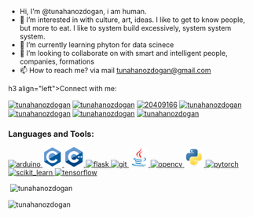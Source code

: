 - Hi, I’m @tunahanozdogan, i am human.
- 👀 I’m interested in 
with culture, art, ideas. I like to get to know people, but more to eat. I like to system build excessively, system system system.
- 🌱 I’m currently learning  phyton for data scinece
- 💞️ I’m looking to collaborate on with
smart and intelligent people, companies, formations
- 📫 How to reach me?  via mail tunahanozdogan@gmail.com


h3 align="left">Connect with me:</h3>
<p align="left">
<a href="https://twitter.com/tunahanozdogan" target="blank"><img align="center" src="https://cdn.jsdelivr.net/npm/simple-icons@3.0.1/icons/twitter.svg" alt="tunahanozdogan" height="30" width="40" /></a>
<a href="https://linkedin.com/in/tunahanozdogan" target="blank"><img align="center" src="https://cdn.jsdelivr.net/npm/simple-icons@3.0.1/icons/linkedin.svg" alt="tunahanozdogan" height="30" width="40" /></a>
<a href="https://stackoverflow.com/users/20409166" target="blank"><img align="center" src="https://cdn.jsdelivr.net/npm/simple-icons@3.0.1/icons/stackoverflow.svg" alt="20409166" height="30" width="40" /></a>
<a href="https://kaggle.com/tunahanozdogan" target="blank"><img align="center" src="https://cdn.jsdelivr.net/npm/simple-icons@3.0.1/icons/kaggle.svg" alt="tunahanozdogan" height="30" width="40" /></a>
<a href="https://fb.com/tunahanozdogan" target="blank"><img align="center" src="https://cdn.jsdelivr.net/npm/simple-icons@3.0.1/icons/facebook.svg" alt="tunahanozdogan" height="30" width="40" /></a>
<a href="https://instagram.com/tunahanozdogan" target="blank"><img align="center" src="https://cdn.jsdelivr.net/npm/simple-icons@3.0.1/icons/instagram.svg" alt="tunahanozdogan" height="30" width="40" /></a>
<a href="https://medium.com/@tunahanozdogan" target="blank"><img align="center" src="https://cdn.jsdelivr.net/npm/simple-icons@3.0.1/icons/medium.svg" alt="tunahanozdogan" height="30" width="40" /></a>
</p>














<h3 align="left">Languages and Tools:</h3>
<p align="left"> <a href="https://www.arduino.cc/" target="_blank"> <img src="https://cdn.worldvectorlogo.com/logos/arduino-1.svg" alt="arduino" width="40" height="40"/> </a> <a href="https://www.cprogramming.com/" target="_blank"> <img src="https://raw.githubusercontent.com/devicons/devicon/master/icons/c/c-original.svg" alt="c" width="40" height="40"/> </a> <a href="https://www.w3schools.com/cpp/" target="_blank"> <img src="https://raw.githubusercontent.com/devicons/devicon/master/icons/cplusplus/cplusplus-original.svg" alt="cplusplus" width="40" height="40"/> </a> <a href="https://flask.palletsprojects.com/" target="_blank"> <img src="https://www.vectorlogo.zone/logos/pocoo_flask/pocoo_flask-icon.svg" alt="flask" width="40" height="40"/> </a> <a href="https://git-scm.com/" target="_blank"> <img src="https://www.vectorlogo.zone/logos/git-scm/git-scm-icon.svg" alt="git" width="40" height="40"/> </a> <a href="https://www.java.com" target="_blank"> <img src="https://raw.githubusercontent.com/devicons/devicon/master/icons/java/java-original.svg" alt="java" width="40" height="40"/> </a> <a href="https://opencv.org/" target="_blank"> <img src="https://www.vectorlogo.zone/logos/opencv/opencv-icon.svg" alt="opencv" width="40" height="40"/> </a> <a href="https://www.python.org" target="_blank"> <img src="https://raw.githubusercontent.com/devicons/devicon/master/icons/python/python-original.svg" alt="python" width="40" height="40"/> </a> <a href="https://pytorch.org/" target="_blank"> <img src="https://www.vectorlogo.zone/logos/pytorch/pytorch-icon.svg" alt="pytorch" width="40" height="40"/> </a> <a href="https://scikit-learn.org/" target="_blank"> <img src="https://upload.wikimedia.org/wikipedia/commons/0/05/Scikit_learn_logo_small.svg" alt="scikit_learn" width="40" height="40"/> </a> <a href="https://www.tensorflow.org" target="_blank"> <img src="https://www.vectorlogo.zone/logos/tensorflow/tensorflow-icon.svg" alt="tensorflow" width="40" height="40"/> </a> </p>




<p>&nbsp;<img align="center" src="https://github-readme-stats.vercel.app/api?username=tunahanozdogan&show_icons=true&locale=en" alt="tunahanozdogan" /></p>
















<p><img align="center" src="https://github-readme-stats.vercel.app/api/top-langs?username=tunahanozdogan&show_icons=true&locale=en&layout=compact" alt="tunahanozdogan" /></p>
<!---
tunahanozdogan/tunahanozdogan is a ✨ special ✨ repository because its `README.md` (this file) appears on your GitHub profile.
You can click the Preview link to take a look at your changes.
--->
